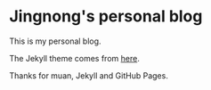 # Jingnong's personal blog

This is my personal blog. 

The  Jekyll theme comes from [here](https://github.com/muan/scribble/fork).

Thanks for muan, Jekyll and GitHub Pages.